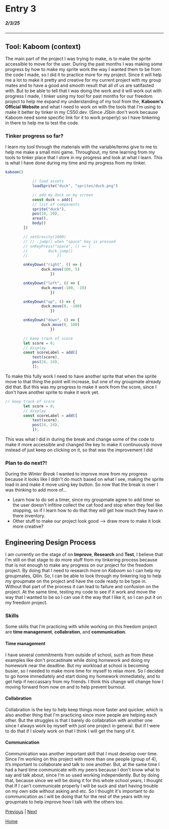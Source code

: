 # Entry 3
##### 2/3/25
---
## Tool: Kaboom (context)
The main part of the project I was trying to make, is to make the sprite accessible to move for the user. During the past months I was making some progress by how to make my sprite work the way I wanted them to be from the code I made, so I did it to practice more for my project. Since it will help me a lot to make it pretty and creative for my current project with my group mates and to have a good and smooth result that all of us are satifasted with. But to be able to tell that I was doing the work and it will work out with progress I made, I tinker using my tool for past months for our freedom project to help me expand my understanding of my tool from the, **Kaboom's Official Website** and what I need to work on with the tools that I'm using to make it better by tinker in my CS50.dev. (Since JSbin don't work because Kaboom need some specific link for it to work properly) so I have tinkering in there to help me to test the code. 

### Tinker progress so far?
I learn my tool through the materials with the variable/terms give to me to help me make a small mini game. Throughout, my time learning from my tools to tinker place that I store in my progress and look at what I learn. This is what I have done during my time and my progress from my tinker.

```js
kaboom()

            // load assets
            loadSprite("duck", "sprites/duck.png")

            // add my duck on my screen
            const duck = add([
	        // list of components
	        sprite("duck"),
	        pos(10, 20),
	        area(),
            body()
        ])

        // setGravity(1600)
        // // .jump() when "space" key is pressed
        // onKeyPress("space", () => {
   	 	//         duck.jump()
	    //             })

        onKeyDown("right", () => {
   	 	        duck.move(100, 5)
	                })

        onKeyDown("left", () => {
   	 	        duck.move(-100, -10)
	                })

        onKeyDown("up", () => {
   	 	        duck.move(0, -100)
	                })

        onKeyDown("down", () => {
   	 	        duck.move(0, 100)
	                })

        // keep track of score
        let score = 0;
        // display
        const scoreLabel = add([
            text(score),
            pos(24, 24),
            ]);
```
To make this fully work I need to have another sprite that when the sprite move to that thing the point will increase, but one of my groupmate already did that. But this was my progress to make it work from the score, since I don't have another sprite to make it work yet. 

```js
// keep track of score
        let score = 0;
        // display
        const scoreLabel = add([
            text(score),
            pos(24, 24),
            ]);
```
This was what I did in during the break and change some of the code to make it more accessible and changed the key to make it continuously move instead of just keep on clicking on it, so that was the improvement I did

### Plan to do next?!
During the *Winter Break* I wanted to improve more from my progress because it looks like I didn't do much based on what I see, making the sprite load in and make it move using key button. So now that the break is over I was thinking to add more of...
- Learn how to do set a timer, since my groupmate agree to add timer so the user doesn't infitine collect the cat food and stop when they feel like stopping, so if I learn how to do that they will get how much they have in there inventory.
- Other stuff to make our project look good --> draw more to make it look more creative?

## Engineering Design Process
I am currently on the stage of on **Improve**, **Research** and **Test**, I believe that I'm still on that stage to do more stuff from my tinkering process because that is not enough to make any progress on our project for the freedom project. By doing that I need to research more on *Kaboom* so I can help my groupmates, Qilin. So, I can be able to look through my tinkering log to help my groupmate on the project and have the code ready to be type in. Without that part of the process it can lead to failure and confusion on the project. At the same time, testing my code to see if it work and move the way that I wanted to be so I can use it the way that I like it, so I can put it on my freedom project. 

### Skills
Some skills that I’m practicing with while working on this freedom project are **time management**, **collabration**, and **communication**.

#### Time management
I have several commitments from outside of school, such as from these examples like don't procastinate while doing homework and doing my homework near the deadline. But my workload at school is becoming busier, so I needed to make more time for myself to relax more. So I decided to go home immediately and start doing my homework immediately, and to get help if neccassary from my friends. I think this change will change how I moving forward from now on and to help prevent burnout. 

#### Collabration
Collabration is the key to help keep things move faster and quicker, which is also another thing that I'm practicing since more people are helping each other. But the struggles is that I barely do collabration with another one since I always work by myself with just one project in general. But if I were to do that if I slowly work on that I think I will get the hang of it. 

#### Communication
Communication was another important skill that I must develop over time. Since I’m working on this project with more than one people (group of 4), it’s important to collaborate and talk to one another. But, at the same time I had a hard time communicate with my peers because I don't know what to say and talk about, since I'm so used working independently. But by doing that, because since we will be doing it for this whole school years, I thought that If I can't communicate properly I will be suck and start having trouble on my own side without asking and etc. So I thought it's important to do communication as I will be doing that for the rest of the years with my groupmate to help improve how I talk with the others too. 



[Previous](entry02.md) | [Next](entry04.md)

[Home](../README.md)
